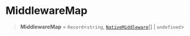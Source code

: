 # MiddlewareMap

> **MiddlewareMap** = `Record`\<`string`, [`NativeMiddleware`](NativeMiddleware.md)[] \| `undefined`\>
